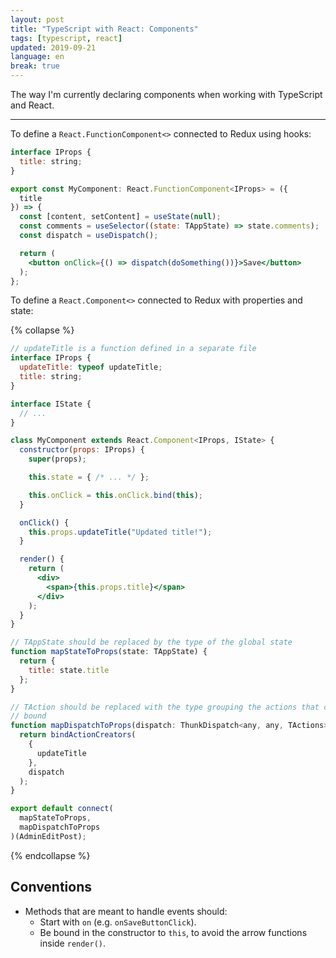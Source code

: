 ```yaml
---
layout: post
title: "TypeScript with React: Components"
tags: [typescript, react]
updated: 2019-09-21
language: en
break: true
---
```


<p class="lead">
  The way I'm currently declaring components when working with TypeScript and React.
</p>

<hr />

To define a `React.FunctionComponent<>` connected to Redux using hooks:

```jsx
interface IProps {
  title: string;
}

export const MyComponent: React.FunctionComponent<IProps> = ({
  title
}) => {
  const [content, setContent] = useState(null);
  const comments = useSelector((state: TAppState) => state.comments);
  const dispatch = useDispatch();

  return (
    <button onClick={() => dispatch(doSomething())}>Save</button>
  );
};
```

To define a `React.Component<>` connected to Redux with properties and state:

{% collapse %}
```jsx
// updateTitle is a function defined in a separate file
interface IProps {
  updateTitle: typeof updateTitle;
  title: string;
}

interface IState {
  // ...
}

class MyComponent extends React.Component<IProps, IState> {
  constructor(props: IProps) {
    super(props);

    this.state = { /* ... */ };

    this.onClick = this.onClick.bind(this);
  }

  onClick() {
    this.props.updateTitle("Updated title!");
  }

  render() {
    return (
      <div>
        <span>{this.props.title}</span>
      </div>
    );
  }
}

// TAppState should be replaced by the type of the global state
function mapStateToProps(state: TAppState) {
  return {
    title: state.title
  };
}

// TAction should be replaced with the type grouping the actions that can be
// bound
function mapDispatchToProps(dispatch: ThunkDispatch<any, any, TActions>) {
  return bindActionCreators(
    {
      updateTitle
    },
    dispatch
  );
}

export default connect(
  mapStateToProps,
  mapDispatchToProps
)(AdminEditPost);
```
{% endcollapse %}

## Conventions

* Methods that are meant to handle events should:
  * Start with `on` (e.g. `onSaveButtonClick`).
  * Be bound in the constructor to `this`, to avoid the arrow functions inside `render()`.
